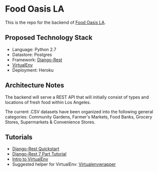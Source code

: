 # Food Oasis LA
This is the repo for the backend of [Food Oasis LA](https://foodoasisla.github.io/).

## Proposed Technology Stack
  - Language: Python 2.7
  - Datastore: Postgres
  - Framework: [Django-Rest](http://www.django-rest-framework.org/)
  - [VirtualEnv](http://docs.python-guide.org/en/latest/dev/virtualenvs/)
  - Deployment: Heroku

## Architecture Notes
The backend will serve a REST API that will initially consist of types and locations of fresh food within Los Angeles.

The current .CSV datasets have been organized into the following general categories:
Community Gardens, Farmer's Markets, Food Banks, Grocery Stores, Supermarkets & Convenience Stores.

## Tutorials
  - [Django-Rest Quickstart](http://www.django-rest-framework.org/tutorial/quickstart/)
  - [Django-Rest 7 Part Tutorial](http://www.django-rest-framework.org/tutorial/1-serialization/)
  - [Intro to VirtualEnv](http://docs.python-guide.org/en/latest/dev/virtualenvs/)
  - Suggested helper for VirtualEnv: [Virtualenvwrapper](http://virtualenvwrapper.readthedocs.io)

